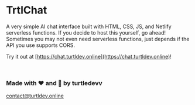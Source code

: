 # TrtlChat
A very simple AI chat interface built with HTML, CSS, JS, and Netlify serverless functions.
If you decide to host this yourself, go ahead! Sometimes you may not even need serverless functions, just depends if the API you use supports CORS.

Try it out at [https://chat.turtldev.online](https://chat.turtldev.online)!

&nbsp;


### Made with ❤ and 🐢 by turtledevv
contact@turtldev.online

